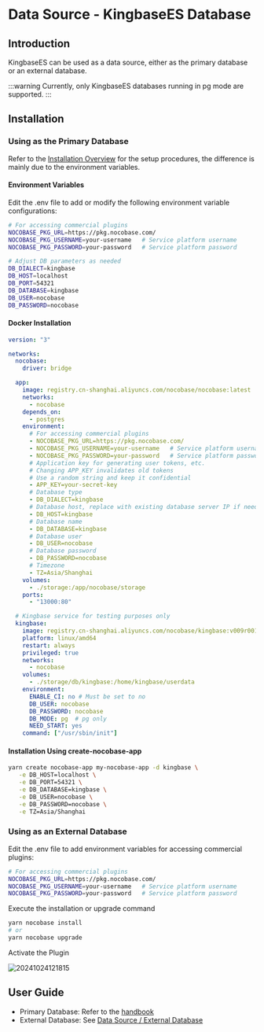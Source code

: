 # Data Source - KingbaseES Database

<PluginInfo licenseBundled="true" name="data-source-kingbase"></PluginInfo>

## Introduction

KingbaseES can be used as a data source, either as the primary database or an external database.

:::warning
Currently, only KingbaseES databases running in pg mode are supported.
:::

## Installation

### Using as the Primary Database

Refer to the [Installation Overview](/welcome/getting-started/installation) for the setup procedures, the difference is mainly due to the environment variables.

#### Environment Variables

Edit the .env file to add or modify the following environment variable configurations:

```bash
# For accessing commercial plugins
NOCOBASE_PKG_URL=https://pkg.nocobase.com/
NOCOBASE_PKG_USERNAME=your-username   # Service platform username
NOCOBASE_PKG_PASSWORD=your-password   # Service platform password

# Adjust DB parameters as needed
DB_DIALECT=kingbase
DB_HOST=localhost
DB_PORT=54321
DB_DATABASE=kingbase
DB_USER=nocobase
DB_PASSWORD=nocobase
```

#### Docker Installation

```yml
version: "3"

networks:
  nocobase:
    driver: bridge

  app:
    image: registry.cn-shanghai.aliyuncs.com/nocobase/nocobase:latest
    networks:
      - nocobase
    depends_on:
      - postgres
    environment:
      # For accessing commercial plugins
      - NOCOBASE_PKG_URL=https://pkg.nocobase.com/
      - NOCOBASE_PKG_USERNAME=your-username   # Service platform username
      - NOCOBASE_PKG_PASSWORD=your-password   # Service platform password
      # Application key for generating user tokens, etc.
      # Changing APP_KEY invalidates old tokens
      # Use a random string and keep it confidential
      - APP_KEY=your-secret-key
      # Database type
      - DB_DIALECT=kingbase
      # Database host, replace with existing database server IP if needed
      - DB_HOST=kingbase
      # Database name
      - DB_DATABASE=kingbase
      # Database user
      - DB_USER=nocobase
      # Database password
      - DB_PASSWORD=nocobase
      # Timezone
      - TZ=Asia/Shanghai
    volumes:
      - ./storage:/app/nocobase/storage
    ports:
      - "13000:80"

  # Kingbase service for testing purposes only
  kingbase:
    image: registry.cn-shanghai.aliyuncs.com/nocobase/kingbase:v009r001c001b0030_single_x86
    platform: linux/amd64
    restart: always
    privileged: true
    networks:
      - nocobase
    volumes:
      - ./storage/db/kingbase:/home/kingbase/userdata
    environment:
      ENABLE_CI: no # Must be set to no
      DB_USER: nocobase
      DB_PASSWORD: nocobase
      DB_MODE: pg  # pg only
      NEED_START: yes
    command: ["/usr/sbin/init"]
```

#### Installation Using create-nocobase-app

```bash
yarn create nocobase-app my-nocobase-app -d kingbase \
   -e DB_HOST=localhost \
   -e DB_PORT=54321 \
   -e DB_DATABASE=kingbase \
   -e DB_USER=nocobase \
   -e DB_PASSWORD=nocobase \
   -e TZ=Asia/Shanghai
```

### Using as an External Database

Edit the .env file to add environment variables for accessing commercial plugins:

```bash
# For accessing commercial plugins
NOCOBASE_PKG_URL=https://pkg.nocobase.com/
NOCOBASE_PKG_USERNAME=your-username   # Service platform username
NOCOBASE_PKG_PASSWORD=your-password   # Service platform password
```

Execute the installation or upgrade command

```bash
yarn nocobase install
# or
yarn nocobase upgrade
```

Activate the Plugin

![20241024121815](https://static-docs.nocobase.com/20241024121815.png)

## User Guide

- Primary Database: Refer to the [handbook](/handbook)
- External Database: See [Data Source / External Database](/handbook/data-source-manager/external-database)
